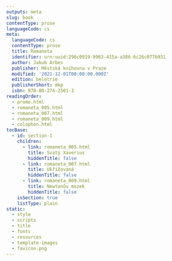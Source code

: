 ```yaml
---
outputs: meta
slug: book
contentType: prose
languageCode: cs
meta:
  languageCode: cs
  contentType: prose
  title: Romaneta
  identifier: urn:uuid:296c0919-9963-415a-a386-6c26c077b931
  author: Jakub Arbes
  publisher: Městská knihovna v Praze
  modified: '2021-12-01T00:00:00.000Z'
  edition: beletrie
  publisherShort: mkp
  isbn: 978-80-274-2501-3
readingOrder:
  - promo.html
  - romaneta_005.html
  - romaneta_007.html
  - romaneta_009.html
  - colophon.html
tocBase:
  - id: section-1
    children:
      - link: romaneta_005.html
        title: Svatý Xaverius
        hiddenTitle: false
      - link: romaneta_007.html
        title: Ukřižovaná
        hiddenTitle: false
      - link: romaneta_009.html
        title: Newtonův mozek
        hiddenTitle: false
    isSection: true
    listType: plain
static:
  - style
  - scripts
  - title
  - fonts
  - resources
  - template-images
  - favicon.png
---
```

